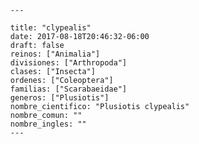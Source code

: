 
      ---

      title: "clypealis"
      date: 2017-08-18T20:46:32-06:00
      draft: false
      reinos: ["Animalia"]
      divisiones: ["Arthropoda"]
      clases: ["Insecta"]
      ordenes: ["Coleoptera"]
      familias: ["Scarabaeidae"]
      generos: ["Plusiotis"]
      nombre_cientifico: "Plusiotis clypealis"
      nombre_comun: ""
      nombre_ingles: ""
      ---

      